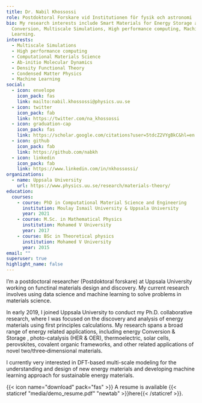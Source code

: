 ```yaml
---
title: Dr. Nabil Khossossi
role: Postdoktoral Forskare vid Institutionen för fysik och astronomi
bio: My research interests include Smart Materials for Energy Storage and
  Conversion, Multiscale Simulations, High performance computing, Machine
  Learning.
interests:
  - Multiscale Simulations
  - High performance computing
  - Computational Materials Science
  - Ab-initio Molecular Dynamics
  - Density Functional Theory
  - Condensed Matter Physics
  - Machine Learning
social:
  - icon: envelope
    icon_pack: fas
    link: mailto:nabil.khossossi@physics.uu.se
  - icon: twitter
    icon_pack: fab
    link: https://twitter.com/na_khossossi
  - icon: graduation-cap
    icon_pack: fas
    link: https://scholar.google.com/citations?user=5tdcZ2VYgBkC&hl=en
  - icon: github
    icon_pack: fab
    link: https://github.com/nabkh
  - icon: linkedin
    icon_pack: fab
    link: https://www.linkedin.com/in/nkhossossi/
organizations:
  - name: Uppsala University
    url: https://www.physics.uu.se/research/materials-theory/
education:
  courses:
    - course: PhD in Computational Material Science and Engineering
      institution: Moulay Ismail University & Uppsala University
      year: 2021
    - course: M.Sc. in Mathematical Physics
      institution: Mohamed V University
      year: 2017
    - course: BSc in Theoretical physics
      institution: Mohamed V University
      year: 2015
email: ""
superuser: true
highlight_name: false
---
```


I’m a postdoctoral researcher (Postdoktoral forskare) at Uppsala University working on functinal materials design and discovery. My current research involves using data science and machine learning to solve problems in materials science.

In early 2019, I joined Uppsala University to conduct my Ph.D. collaborative research, where I was focused on the discovery and analysis of energy materials using first principles calculations. My research spans a broad range of energy related applications, including energy Conversion & Storage , photo-catalysis (HER & OER), thermoelectric, solar cells, perovskites, covalent organic frameworks, and other related applications of novel two/three‐dimensional materials.

I currently very interested in DFT-based multi-scale modeling for the understanding and design of new energy materials and developing machine learning approach for sustainable energy materials.

{{< icon name="download" pack="fas" >}} A resume is available {{< staticref "media/demo_resume.pdf" "newtab" >}}here{{< /staticref >}}.
